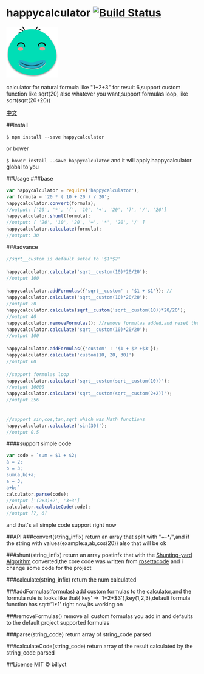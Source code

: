 # happycalculator [![Build Status](https://travis-ci.org/billyct/happycalculator.svg?branch=v1.3.0)](https://travis-ci.org/billyct/happycalculator)

![icon](./icon.png)


calculator for natural formula like "1+2+3" for result 6,support custom function like sqrt(20) also whatever you want,support formulas loop,  like sqrt(sqrt(20+20))



[中文](https://github.com/billyct/happycalculator/blob/master/readme_zh.md)

##Install


``` $ npm install --save happycalculator ```


or bower


``` $ bower install --save happycalculator ``` and it will apply happycalculator global to you

##Usage
###base

```js
var happycalculator = require('happycalculator');
var formula = '20 * ( 10 + 20 ) / 20';
happycalculator.convert(formula);
//output: ['20', '*', '(', '10', '+', '20', ')', '/', '20']
happycalculator.shunt(formula);
//output: [ '20', '10', '20', '+', '*', '20', '/' ]
happycalculator.calculate(formula);
//output: 30
```
###advance
```js
//sqrt__custom is default seted to '$1*$2'

happycalculator.calculate('sqrt__custom(10)*20/20');
//output 100

happycalculator.addFormulas({'sqrt__custom' : '$1 + $1'}); //
happycalculator.calculate('sqrt__custom(10)*20/20');
//output 20
happycalculator.calculate(sqrt__custom('sqrt__custom(10))*20/20');
//output 40
happycalculator.removeFormulas(); //remove formulas added,and reset the formulas default
happycalculator.calculate('sqrt__custom(10)*20/20');
//output 100

happycalculator.addFormulas({'custom' : '$1 + $2 +$3'});
happycalculator.calculate('custom(10, 20, 30)')
//output 60

//support formulas loop
happycalculator.calculate('sqrt__custom(sqrt__custom(10))');
//output 10000
happycalculator.calculate('sqrt__custom(sqrt__custom(2+2))');
//output 256


//support sin,cos,tan,sqrt which was Math functions
happycalculator.calculate('sin(30)');
//output 0.5

```

####support simple code
```js
var code = `sum = $1 + $2;
a = 2;
b = 3;
sum(a,b)+a;
a = 3;
a+b;`
calculator.parse(code);
//output ['(2+3)+2', '3+3']
calculator.calculateCode(code);
//output [7, 6]
```
and that's all simple code support right now

##API
###convert(string_infix)
return an array that split with "+-*/",and if the string with values(example:a,ab,cos(20)) also that will be ok

###shunt(string_infix)
return an array postinfx that with the [Shunting-yard Algorithm](https://en.wikipedia.org/wiki/Shunting-yard_algorithm) converted,the core code was written from [rosettacode](https://rosettacode.org/wiki/Parsing/Shunting-yard_algorithm#JavaScript) and i change some code for the project

###calculate(string_infix)
return the num calculated

###addFormulas(formulas)
add custom formulas to the calculator,and the formula rule is looks like that{'key' => '$1+$2+$3'},key(1,2,3),default formula function has sqrt:'$1*$1' right now,its working on

###removeFormulas()
remove all custom formulas you add in and defaults to the default project supported formulas

###parse(string_code)
return array of string_code parsed


###calculateCode(string_code)
return array of the result calculated by the string_code parsed 




##License
MIT © billyct
